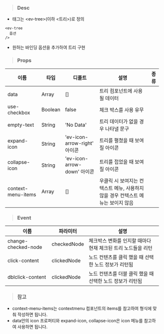 
>### Desc
 - 태그는 &lt;ev-tree&gt;(이하 <트리>)로 정의

```
<ev-tree
  옵션
/>
```
- 원하는 바인딩 옵션을 추가하여 트리 구현
>### Props

 | 이름 | 타입 | 디폴트 | 설명 | 종류 |
  |------|--------|------|------|------|
  | data | Array | [] | 트리 컴포넌트에 사용될 데이터|  |
  | use-checkbox | Boolean | false | 체크 박스를 사용 유무 |  |
  | empty-text | String | 'No Data' | 트리 데이터가 없을 경우 나타낼 문구 | |
  | expand-icon | String | 'ev-icon-arrow-right' 아이콘 | 트리를 펼쳤을 때 보여질 아이콘 | |
  | collapse-icon | String | 'ev-icon-arrow-down' 아이콘 | 트리를 접었을 때 보여질 아이콘 | |
  | context-menu-items | Array | [] | 우클릭 시 보여지는 컨텍스트 메뉴, 사용하지 않을 경우 컨텍스트 메뉴는 보이지 않음 | | 

>### Event

 | 이름 | 파라미터 | 설명 |
 | ---- | ------- | ---- |
 | change-checked-node | checkedNode | 체크박스 변화를 인지할 때마다 현재 체크된 트리 노드들을 리턴 |
 | click-content | clickedNode | 노드 컨텐츠를 클릭 했을 때 선택한 노드 정보가 리턴됨 |
 | dblclick-content | clickedNode | 노드 컨텐츠를 더블 클릭 했을 때 선택한 노드 정보가 리턴됨 |

>### 참고
 - context-menu-items는 contextmenu 컴포넌트의 items를 참고하여 형식에 맞춰 작성하면 됩니다.
 - data안의 icon 프로퍼티와 expand-icon, collapse-icon은 icon 메뉴를 참고하여 사용하면 됩니다. 
